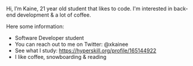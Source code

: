 Hi, I’m Kaine, 21 year old student that likes to code. 
I'm interested in back-end development & a lot of coffee. 

Here some information: 
- Software Developer student
- You can reach out to me on Twitter: @xkainee
- See what I study: https://hyperskill.org/profile/165144922
- I like coffee, snowboarding & reading
<!---
zkainee/zkainee is a ✨ special ✨ repository because its `README.md` (this file) appears on your GitHub profile.
You can click the Preview link to take a look at your changes.
--->
